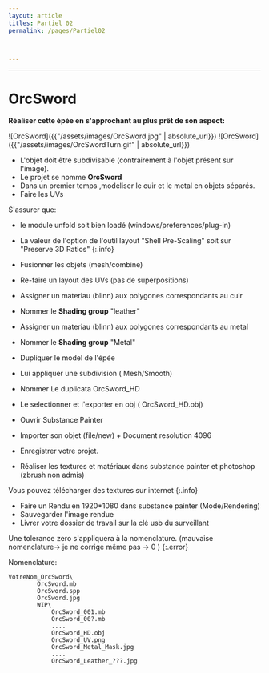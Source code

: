 ```yaml
---
layout: article
titles: Partiel 02
permalink: /pages/Partiel02



---
```


_____


# OrcSword

**Réaliser cette épée en s'approchant au plus prêt de son aspect:**


![OrcSword]({{"/assets/images/OrcSword.jpg" | absolute_url}})
![OrcSword]({{"/assets/images/OrcSwordTurn.gif" | absolute_url}})


* L'objet doit être subdivisable (contrairement à l'objet présent sur l'image).
* Le projet se nomme **OrcSword**
* Dans un premier temps ,modeliser le cuir et le metal en objets séparés.
* Faire les UVs

S'assurer que:
* le module unfold soit bien loadé (windows/preferences/plug-in)
* La valeur de l'option de l'outil layout "Shell Pre-Scaling" soit sur "Preserve 3D Ratios"
{:.info}

* Fusionner les objets (mesh/combine)
* Re-faire un layout des UVs (pas de superpositions)
* Assigner un materiau (blinn) aux polygones correspondants au cuir 
* Nommer le **Shading group** "leather"
* Assigner un materiau (blinn) aux polygones correspondants au metal
* Nommer le **Shading group** "Metal"
* Dupliquer le model de l'épée
* Lui appliquer une subdivision ( Mesh/Smooth)
* Nommer Le duplicata OrcSword_HD
* Le selectionner et l'exporter en obj ( OrcSword_HD.obj)
* Ouvrir Substance Painter
* Importer son objet (file/new) + Document resolution 4096
* Enregistrer votre projet.
* Réaliser les textures et matériaux dans substance painter et photoshop (zbrush non admis)

Vous pouvez télécharger des textures sur internet
{:.info}

* Faire un Rendu en 1920*1080 dans substance painter  (Mode/Rendering)
* Sauvegarder l'image rendue
* Livrer votre dossier de travail sur la clé usb du surveillant


Une tolerance zero s'appliquera à la nomenclature. (mauvaise nomenclature-> je ne corrige même pas -> 0 )
{:.error}

Nomenclature:
~~~~~~
VotreNom_OrcSword\
		OrcSword.mb
		OrcSword.spp
		OrcSword.jpg
		WIP\	
			OrcSword_001.mb
			OrcSword_00?.mb
			....
			OrcSword_HD.obj
			OrcSword_UV.png
			OrcSword_Metal_Mask.jpg
			....
			OrcSword_Leather_???.jpg
~~~~~~



